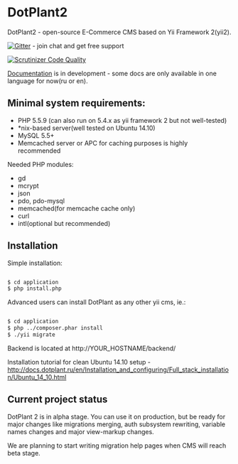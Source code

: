 # DotPlant2

DotPlant2 - open-source E-Commerce CMS based on Yii Framework 2(yii2).

[![Gitter](https://badges.gitter.im/Join%20Chat.svg)](https://gitter.im/DevGroup-ru/dotplant2?utm_source=badge&utm_medium=badge&utm_campaign=pr-badge&utm_content=badge) - join chat and get free support

[![Scrutinizer Code Quality](https://scrutinizer-ci.com/g/DevGroup-ru/dotplant2/badges/quality-score.png?b=master)](https://scrutinizer-ci.com/g/DevGroup-ru/dotplant2/?branch=master)

[Documentation](http://docs.dotplant.ru/) is in development - some docs are only available in one language for now(ru or en).

## Minimal system requirements:

- PHP 5.5.9 (can also run on 5.4.x as yii framework 2 but not well-tested)
- *nix-based server(well tested on Ubuntu 14.10)
- MySQL 5.5+
- Memcached server or APC for caching purposes is highly recommended

Needed PHP modules:
- gd
- mcrypt
- json
- pdo, pdo-mysql
- memcached(for memcache cache only)
- curl
- intl(optional but recommended)

## Installation

Simple installation:

``` bash

$ cd application
$ php install.php

```

Advanced users can install DotPlant as any other yii cms, ie.:

``` bash

$ cd application
$ php ../composer.phar install
$ ./yii migrate

```

Backend is located at http://YOUR_HOSTNAME/backend/

Installation tutorial for clean Ubuntu 14.10 setup - http://docs.dotplant.ru/en/Installation_and_configuring/Full_stack_installation/Ubuntu_14_10.html

## Current project status

DotPlant 2 is in alpha stage. You can use it on production, but be ready for major changes like migrations merging, auth subsystem rewriting, variable names changes and major view-markup changes.

We are planning to start writing migration help pages when CMS will reach beta stage.
